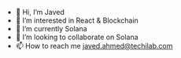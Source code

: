 - 👋 Hi, I’m Javed
- 👀 I’m interested in React & Blockchain
- 🌱 I’m currently Solana
- 💞️ I’m looking to collaborate on Solana
- 📫 How to reach me javed.ahmed@techilab.com

<!---
javed-ahmed-techilab/javed-ahmed-techilab is a ✨ special ✨ repository because its `README.md` (this file) appears on your GitHub profile.
You can click the Preview link to take a look at your changes.
--->
